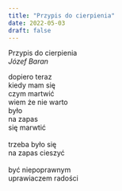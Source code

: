 ```yaml
---
title: "Przypis do cierpienia"
date: 2022-05-03
draft: false
---
```

Przypis do cierpienia<br>
*Józef Baran*

dopiero teraz<br>
kiedy mam się<br>
czym martwić<br>
wiem że nie warto<br>
było<br>
na zapas<br>
się marwtić<br>
<br>
trzeba było się<br>
na zapas cieszyć<br>
<br>
być niepoprawnym<br>
uprawiaczem radości<br>
